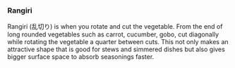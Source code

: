 ### Rangiri
Rangiri (乱切り) is when you rotate and cut the vegetable.
From the end of long rounded vegetables such as carrot, cucumber, gobo, cut diagonally while rotating the vegetable a quarter between cuts. This not only makes an attractive shape that is good for stews and simmered dishes but also gives bigger surface space to absorb seasonings faster.